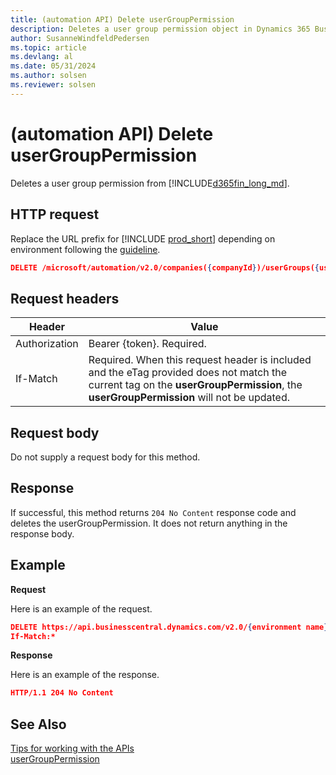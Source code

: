 ```yaml
---
title: (automation API) Delete userGroupPermission
description: Deletes a user group permission object in Dynamics 365 Business Central.
author: SusanneWindfeldPedersen
ms.topic: article
ms.devlang: al
ms.date: 05/31/2024
ms.author: solsen
ms.reviewer: solsen
---
```


<!-- NOTE: This article is an auto-generated stub from the metadata file. -->
<!-- The sections marked with an EDIT_IS_REQUIRED require manual editing. -->
# (automation API) Delete userGroupPermission

Deletes a user group permission from [!INCLUDE[d365fin_long_md](../../includes/d365fin_long_md.md)].

## HTTP request

Replace the URL prefix for [!INCLUDE [prod_short](../../includes/prod_short.md)] depending on environment following the [guideline](../../api-reference/v2.0/enabling-apis-for-dynamics-nav.md).

<!-- START>EDIT_IS_REQUIRED. There URL for accessing the endpoint might be different or there might be more than one -->
```json
DELETE /microsoft/automation/v2.0/companies({companyId})/userGroups({userGroupId})/userGroupPermission({userGroupPermissionId})

```
<!-- END>EDIT_IS_REQUIRED -->
## Request headers

|Header|Value|
|------|-----|
|Authorization  |Bearer {token}. Required. |
|If-Match       |Required. When this request header is included and the eTag provided does not match the current tag on the **userGroupPermission**, the **userGroupPermission** will not be updated. |


## Request body

Do not supply a request body for this method.

## Response

If successful, this method returns ```204 No Content``` response code and deletes the userGroupPermission. It does not return anything in the response body.

## Example

**Request**

Here is an example of the request.
```json
DELETE https://api.businesscentral.dynamics.com/v2.0/{environment name}/api/microsoft/automation/v2.0/companies({companyId})/userGroups({userGroupId})/userGroupPermission({userGroupPermissionId})
If-Match:*
```

**Response**

Here is an example of the response.

```json
HTTP/1.1 204 No Content
```

## See Also

[Tips for working with the APIs](../../developer/devenv-connect-apps-tips.md)  
[userGroupPermission](../resources/dynamics_usergrouppermission.md)  
